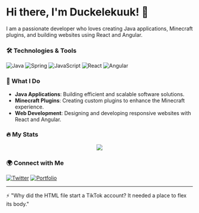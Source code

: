 # Hi there, I'm Duckelekuuk! 🦆

I am a passionate developer who loves creating Java applications, Minecraft plugins, and building websites using React and Angular. 

### 🛠️ Technologies & Tools
![Java](https://img.shields.io/badge/Java-ED8B00?style=for-the-badge&logo=java&logoColor=white)
![Spring](https://img.shields.io/badge/Spring-6DB33F?style=for-the-badge&logo=spring&logoColor=white)
![JavaScript](https://img.shields.io/badge/JavaScript-F7DF1E?style=for-the-badge&logo=javascript&logoColor=black)
![React](https://img.shields.io/badge/React-20232A?style=for-the-badge&logo=react&logoColor=61DAFB)
![Angular](https://img.shields.io/badge/Angular-DD0031?style=for-the-badge&logo=angular&logoColor=white)

### 🧩 What I Do
- **Java Applications**: Building efficient and scalable software solutions.
- **Minecraft Plugins**: Creating custom plugins to enhance the Minecraft experience.
- **Web Development**: Designing and developing responsive websites with React and Angular.

### 🔥 My Stats
<p align="center">
<img align="center" src="https://github-readme-streak-stats.herokuapp.com/?user=duckelekuuk&theme=dark" />
</p>

### 🌍 Connect with Me
[![Twitter](https://img.shields.io/badge/Twitter-1DA1F2?style=for-the-badge&logo=twitter&logoColor=white)](https://x.com/Duckelekuuk)
[![Portfolio](https://img.shields.io/badge/Portfolio-000000?style=for-the-badge&logo=firefox&logoColor=white)](https://duckelekuuk.com)

---

⚡ "Why did the HTML file start a TikTok account? It needed a place to flex its body."
